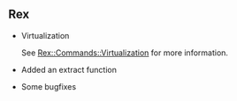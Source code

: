 ## Rex

-   Virtualization

    See [Rex::Commands::Virtualization](api/Rex/Commands/Virtualization.pm.html) for more information.

-   Added an extract function

-   Some bugfixes


